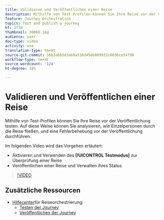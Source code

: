 ```yaml
---
title: Validieren und Veröffentlichen einer Reise
description: Mithilfe von Test-Profilen können Sie Ihre Reise vor der Veröffentlichung testen. Auf diese Weise können Sie analysieren, wie sich Kontakte in der Journey bewegen, und Fehler vor der Veröffentlichung beheben.
feature: Journey Orchestration
topics: Test and publish a journey
kt: 2778
thumbnail: 30066.jpg
audience: user
doc-type: video
activity: use
translation-type: tm+mt
source-git-commit: 56b3abb5d3a69a516d45eb889932c6036ce54798
workflow-type: tm+mt
source-wordcount: '124'
ht-degree: 18%

---
```



# Validieren und Veröffentlichen einer Reise

Mithilfe von Test-Profilen können Sie Ihre Reise vor der Veröffentlichung testen. Auf diese Weise können Sie analysieren, wie Einzelpersonen durch die Reise fließen, und eine Fehlerbehebung vor der Veröffentlichung durchführen.

Im folgenden Video wird das Vorgehen erläutert:

* Aktivieren und Verwenden des **[!UICONTROL Testmodus]** zur Überprüfung einer Reise
* Veröffentlichen einer Reise und Verwalten ihres Status

>[!VIDEO](https://video.tv.adobe.com/v/30066?quality=12)

## Zusätzliche Ressourcen

* [Hilfecenter](https://docs.adobe.com/content/help/en/journeys/using/journey-orchestration-home.html)für Reiseorchestrierung:
   * [Testen der Journey](https://docs.adobe.com/content/help/en/journeys/using/building-journeys/journeytesting.html)
   * [Veröffentlichen der Journey](https://docs.adobe.com/content/help/en/journeys/using/building-journeys/journeypublication.html)
